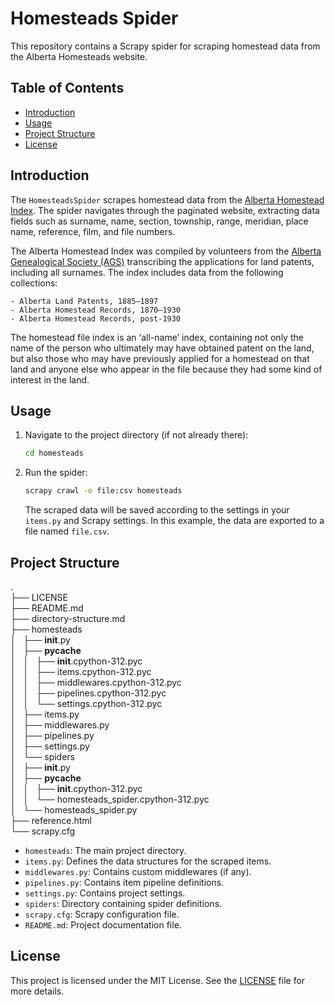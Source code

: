 # Homesteads Spider

This repository contains a Scrapy spider for scraping homestead data from the Alberta Homesteads website.

## Table of Contents

- [Introduction](#introduction)
- [Usage](#usage)
- [Project Structure](#project-structure)
- [License](#license)

## Introduction

The `HomesteadsSpider` scrapes homestead data from the [Alberta Homestead Index](https://www.abgenealogy.ca/alberta-homestead-index). The spider navigates through the paginated website, extracting data fields such as surname, name, section, township, range, meridian, place name, reference, film, and file numbers.

The Alberta Homestead Index was compiled by volunteers from the [Alberta Genealogical Society (AGS)](https://www.abgenealogy.ca) transcribing the applications for land patents, including all surnames. The index includes data from the following collections:

	- Alberta Land Patents, 1885‒1897
	- Alberta Homestead Records, 1870‒1930
	- Alberta Homestead Records, post-1930

The homestead file index is an ‘all-name’ index, containing not only the name of the person who ultimately may have obtained patent on the land, but also those who may have previously applied for a homestead on that land and anyone else who appear in the file because they had some kind of interest in the land.

## Usage

1. Navigate to the project directory (if not already there):

    ```bash
    cd homesteads
    ```

2. Run the spider:

    ```bash
    scrapy crawl -o file:csv homesteads
    ```

   The scraped data will be saved according to the settings in your `items.py` and Scrapy settings. In this example, the data are exported to a file named `file.csv`.

## Project Structure

.  
├── LICENSE  
├── README.md  
├── directory-structure.md  
├── homesteads  
│   ├── __init__.py  
│   ├── __pycache__  
│   │   ├── __init__.cpython-312.pyc  
│   │   ├── items.cpython-312.pyc  
│   │   ├── middlewares.cpython-312.pyc  
│   │   ├── pipelines.cpython-312.pyc  
│   │   └── settings.cpython-312.pyc  
│   ├── items.py  
│   ├── middlewares.py  
│   ├── pipelines.py  
│   ├── settings.py  
│   └── spiders  
│       ├── __init__.py  
│       ├── __pycache__  
│       │   ├── __init__.cpython-312.pyc  
│       │   └── homesteads_spider.cpython-312.pyc  
│       └── homesteads_spider.py  
├── reference.html  
└── scrapy.cfg  

- `homesteads`: The main project directory.
- `items.py`: Defines the data structures for the scraped items.
- `middlewares.py`: Contains custom middlewares (if any).
- `pipelines.py`: Contains item pipeline definitions.
- `settings.py`: Contains project settings.
- `spiders`: Directory containing spider definitions.
- `scrapy.cfg`: Scrapy configuration file.
- `README.md`: Project documentation file.

## License

This project is licensed under the MIT License. See the [LICENSE](LICENSE) file for more details.
